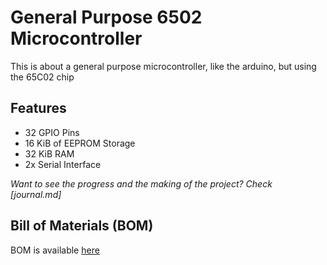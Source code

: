 # General Purpose 6502 Microcontroller

This is about a general purpose microcontroller, like the arduino, but using the 65C02 chip

## Features

- 32 GPIO Pins
- 16 KiB of EEPROM Storage
- 32 KiB RAM
- 2x Serial Interface

_Want to see the progress and the making of the project? Check [journal.md]_

## Bill of Materials (BOM)
BOM is available [here](https://docs.google.com/spreadsheets/d/e/2PACX-1vSp7wmMJoBrFsNmcZfdQle1DgGpygNZzK69nfCzy5W3IegrDRIj2T4DXEuusGqE_R13mvxW_oDpiJff/pubhtml?gid=0&single=true)

